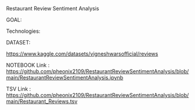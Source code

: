 Restaurant Review Sentiment Analysis


GOAL:

Technologies: 

DATASET:

https://www.kaggle.com/datasets/vigneshwarsofficial/reviews

NOTEBOOK
Link : https://github.com/pheonix2109/RestaurantReviewSentimentAnalysis/blob/main/RestaurantReviewSentimentAnalysis.ipynb

TSV 
Link : https://github.com/pheonix2109/RestaurantReviewSentimentAnalysis/blob/main/Restaurant_Reviews.tsv

